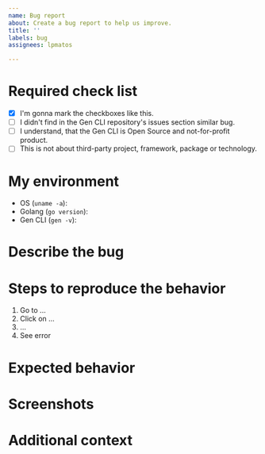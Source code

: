 ```yaml
---
name: Bug report
about: Create a bug report to help us improve.
title: ''
labels: bug
assignees: lpmatos

---
```


# Required check list

- [x] I'm gonna mark the checkboxes like this.
- [ ] I didn't find in the Gen CLI repository's issues section similar bug.
- [ ] I understand, that the Gen CLI is Open Source and not-for-profit product.
- [ ] This is not about third-party project, framework, package or technology.

# My environment

- OS (`uname -a`):
- Golang (`go version`):
- Gen CLI (`gen -v`):

# Describe the bug

<!-- A clear and concise description of what the bug is. -->

# Steps to reproduce the behavior

1. Go to ...
2. Click on ...
3. ...
4. See error

# Expected behavior

<!-- A clear and concise description of what you expected to happen. -->

# Screenshots

<!-- If applicable, add screenshots to help explain your problem. -->

# Additional context

<!-- Add any other context about the problem here. -->
